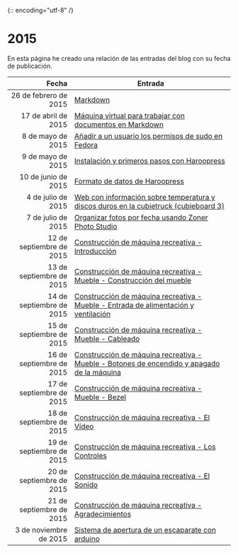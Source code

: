 {:: encoding="utf-8" /}
# 2015

En esta página he creado una relación de las entradas del blog con su fecha de publicación.

| Fecha  | Entrada |
| --: | -- |
| 26 de febrero de 2015 | [Markdown](#2015_01) |
| 17 de abril de 2015 | [Máquina virtual para trabajar con documentos en Markdown](#2015_02) |
| 8 de mayo de 2015 | [Añadir a un usuario los permisos de sudo en Fedora](#2015_03) |
| 9 de mayo de 2015 | [Instalación y primeros pasos con Haroopress](#2015_04) |
| 10 de junio de 2015 | [Formato de datos de Haroopress](#2015_05) |
| 4 de julio de 2015 | [Web con información sobre temperatura y discos duros en la cubietruck (cubieboard 3)](#2015_06) |
| 7 de julio de 2015 | [Organizar fotos por fecha usando Zoner Photo Studio](#2015_07) |
| 12 de septiembre de 2015 | [Construcción de máquina recreativa - Introducción](#2015_08) |
| 13 de septiembre de 2015 | [Construcción de máquina recreativa - Mueble - Construcción del mueble](#2015_09) |
| 14 de septiembre de 2015 | [Construcción de máquina recreativa - Mueble - Entrada de alimentación y ventilación](#2015_10) |
| 15 de septiembre de 2015 | [Construcción de máquina recreativa - Mueble - Cableado](#2015_11) |
| 16 de septiembre de 2015 | [Construcción de máquina recreativa - Mueble - Botones de encendido y apagado de la máquina](#2015_12) |
| 17 de septiembre de 2015 | [Construcción de máquina recreativa - Mueble - Bezel](#2015_13) |
| 18 de septiembre de 2015 | [Construcción de máquina recreativa - El Vídeo](#2015_14) |
| 19 de septiembre de 2015 | [Construcción de máquina recreativa - Los Controles](#2015_15) |
| 20 de septiembre de 2015 | [Construcción de máquina recreativa - El Sonido](#2015_16) |
| 21 de septiembre de 2015 | [Construcción de máquina recreativa - Agradecimientos](#2015_17) |
| 3 de noviembre de 2015 | [Sistema de apertura de un escaparate con arduino](#2015_18) |
